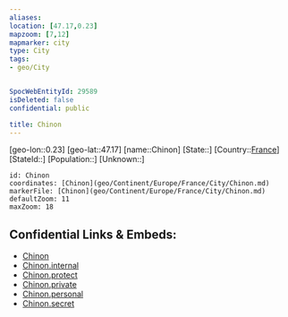 ```yaml
---
aliases: 
location: [47.17,0.23]
mapzoom: [7,12] 
mapmarker: city 
type: City
tags:
- geo/City


SpocWebEntityId: 29589
isDeleted: false
confidential: public

title: Chinon
---
```

[geo-lon::0.23]
[geo-lat::47.17]
[name::Chinon]
[State::]
[Country::[France](geo/Continent/Europe/France.md)]
[StateId::]
[Population::]
[Unknown::]


```leaflet
id: Chinon
coordinates: [Chinon](geo/Continent/Europe/France/City/Chinon.md)
markerFile: [Chinon](geo/Continent/Europe/France/City/Chinon.md)
defaultZoom: 11 
maxZoom: 18
```


## Confidential Links & Embeds: 
- [Chinon](../../../../../../_public/geo/Continent/Europe/France/City/Chinon.md) 
- [Chinon.internal](../../../../../../_internal/geo/Continent/Europe/France/City/Chinon.internal.md) 
- [Chinon.protect](../../../../../../_protect/geo/Continent/Europe/France/City/Chinon.protect.md) 
- [Chinon.private](../../../../../../_private/geo/Continent/Europe/France/City/Chinon.private.md) 
- [Chinon.personal](../../../../../../_personal/geo/Continent/Europe/France/City/Chinon.personal.md) 
- [Chinon.secret](../../../../../../_secret/geo/Continent/Europe/France/City/Chinon.secret.md) 

